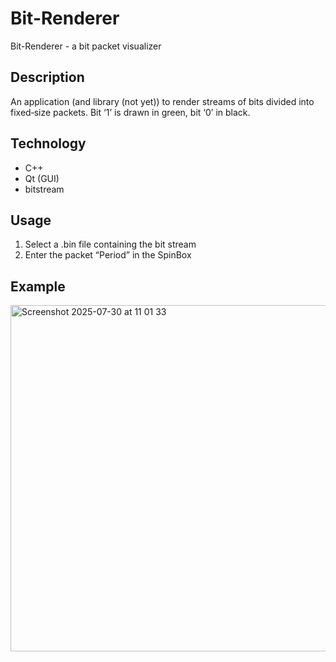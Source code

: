 
# Bit-Renderer
Bit-Renderer - a bit packet visualizer

## Description 
An application (and library (not yet)) to render streams of bits divided into fixed‑size packets. Bit ‘1’ is drawn in green, bit ‘0’ in black. 

## Technology
- C++
- Qt (GUI)
- bitstream

## Usage 
1. Select a .bin file containing the bit stream
2. Enter the packet “Period” in the SpinBox

## Example
<img width="1156" height="554" alt="Screenshot 2025-07-30 at 11 01 33" src="https://github.com/user-attachments/assets/e1e18cae-53b9-4ce8-a5ae-296727c25607" />
